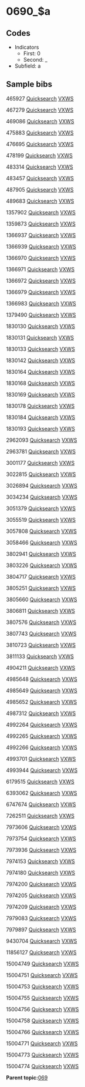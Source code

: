 # 0690\_$a

## Codes

-   Indicators
    -   First: 0
    -   Second: \_
-   Subfield: a

## Sample bibs

465927 [Quicksearch](https://search.library.yale.edu/catalog/465927) [VXWS](http://prodorbis.library.yale.edu:7014/vxws/GetHoldingsService?bibId=465927)

467279 [Quicksearch](https://search.library.yale.edu/catalog/467279) [VXWS](http://prodorbis.library.yale.edu:7014/vxws/GetHoldingsService?bibId=467279)

469086 [Quicksearch](https://search.library.yale.edu/catalog/469086) [VXWS](http://prodorbis.library.yale.edu:7014/vxws/GetHoldingsService?bibId=469086)

475883 [Quicksearch](https://search.library.yale.edu/catalog/475883) [VXWS](http://prodorbis.library.yale.edu:7014/vxws/GetHoldingsService?bibId=475883)

476695 [Quicksearch](https://search.library.yale.edu/catalog/476695) [VXWS](http://prodorbis.library.yale.edu:7014/vxws/GetHoldingsService?bibId=476695)

478199 [Quicksearch](https://search.library.yale.edu/catalog/478199) [VXWS](http://prodorbis.library.yale.edu:7014/vxws/GetHoldingsService?bibId=478199)

483314 [Quicksearch](https://search.library.yale.edu/catalog/483314) [VXWS](http://prodorbis.library.yale.edu:7014/vxws/GetHoldingsService?bibId=483314)

483457 [Quicksearch](https://search.library.yale.edu/catalog/483457) [VXWS](http://prodorbis.library.yale.edu:7014/vxws/GetHoldingsService?bibId=483457)

487905 [Quicksearch](https://search.library.yale.edu/catalog/487905) [VXWS](http://prodorbis.library.yale.edu:7014/vxws/GetHoldingsService?bibId=487905)

489683 [Quicksearch](https://search.library.yale.edu/catalog/489683) [VXWS](http://prodorbis.library.yale.edu:7014/vxws/GetHoldingsService?bibId=489683)

1357902 [Quicksearch](https://search.library.yale.edu/catalog/1357902) [VXWS](http://prodorbis.library.yale.edu:7014/vxws/GetHoldingsService?bibId=1357902)

1359873 [Quicksearch](https://search.library.yale.edu/catalog/1359873) [VXWS](http://prodorbis.library.yale.edu:7014/vxws/GetHoldingsService?bibId=1359873)

1366937 [Quicksearch](https://search.library.yale.edu/catalog/1366937) [VXWS](http://prodorbis.library.yale.edu:7014/vxws/GetHoldingsService?bibId=1366937)

1366939 [Quicksearch](https://search.library.yale.edu/catalog/1366939) [VXWS](http://prodorbis.library.yale.edu:7014/vxws/GetHoldingsService?bibId=1366939)

1366970 [Quicksearch](https://search.library.yale.edu/catalog/1366970) [VXWS](http://prodorbis.library.yale.edu:7014/vxws/GetHoldingsService?bibId=1366970)

1366971 [Quicksearch](https://search.library.yale.edu/catalog/1366971) [VXWS](http://prodorbis.library.yale.edu:7014/vxws/GetHoldingsService?bibId=1366971)

1366972 [Quicksearch](https://search.library.yale.edu/catalog/1366972) [VXWS](http://prodorbis.library.yale.edu:7014/vxws/GetHoldingsService?bibId=1366972)

1366979 [Quicksearch](https://search.library.yale.edu/catalog/1366979) [VXWS](http://prodorbis.library.yale.edu:7014/vxws/GetHoldingsService?bibId=1366979)

1366983 [Quicksearch](https://search.library.yale.edu/catalog/1366983) [VXWS](http://prodorbis.library.yale.edu:7014/vxws/GetHoldingsService?bibId=1366983)

1379490 [Quicksearch](https://search.library.yale.edu/catalog/1379490) [VXWS](http://prodorbis.library.yale.edu:7014/vxws/GetHoldingsService?bibId=1379490)

1830130 [Quicksearch](https://search.library.yale.edu/catalog/1830130) [VXWS](http://prodorbis.library.yale.edu:7014/vxws/GetHoldingsService?bibId=1830130)

1830131 [Quicksearch](https://search.library.yale.edu/catalog/1830131) [VXWS](http://prodorbis.library.yale.edu:7014/vxws/GetHoldingsService?bibId=1830131)

1830133 [Quicksearch](https://search.library.yale.edu/catalog/1830133) [VXWS](http://prodorbis.library.yale.edu:7014/vxws/GetHoldingsService?bibId=1830133)

1830142 [Quicksearch](https://search.library.yale.edu/catalog/1830142) [VXWS](http://prodorbis.library.yale.edu:7014/vxws/GetHoldingsService?bibId=1830142)

1830164 [Quicksearch](https://search.library.yale.edu/catalog/1830164) [VXWS](http://prodorbis.library.yale.edu:7014/vxws/GetHoldingsService?bibId=1830164)

1830168 [Quicksearch](https://search.library.yale.edu/catalog/1830168) [VXWS](http://prodorbis.library.yale.edu:7014/vxws/GetHoldingsService?bibId=1830168)

1830169 [Quicksearch](https://search.library.yale.edu/catalog/1830169) [VXWS](http://prodorbis.library.yale.edu:7014/vxws/GetHoldingsService?bibId=1830169)

1830178 [Quicksearch](https://search.library.yale.edu/catalog/1830178) [VXWS](http://prodorbis.library.yale.edu:7014/vxws/GetHoldingsService?bibId=1830178)

1830184 [Quicksearch](https://search.library.yale.edu/catalog/1830184) [VXWS](http://prodorbis.library.yale.edu:7014/vxws/GetHoldingsService?bibId=1830184)

1830193 [Quicksearch](https://search.library.yale.edu/catalog/1830193) [VXWS](http://prodorbis.library.yale.edu:7014/vxws/GetHoldingsService?bibId=1830193)

2962093 [Quicksearch](https://search.library.yale.edu/catalog/2962093) [VXWS](http://prodorbis.library.yale.edu:7014/vxws/GetHoldingsService?bibId=2962093)

2963781 [Quicksearch](https://search.library.yale.edu/catalog/2963781) [VXWS](http://prodorbis.library.yale.edu:7014/vxws/GetHoldingsService?bibId=2963781)

3001177 [Quicksearch](https://search.library.yale.edu/catalog/3001177) [VXWS](http://prodorbis.library.yale.edu:7014/vxws/GetHoldingsService?bibId=3001177)

3022815 [Quicksearch](https://search.library.yale.edu/catalog/3022815) [VXWS](http://prodorbis.library.yale.edu:7014/vxws/GetHoldingsService?bibId=3022815)

3026894 [Quicksearch](https://search.library.yale.edu/catalog/3026894) [VXWS](http://prodorbis.library.yale.edu:7014/vxws/GetHoldingsService?bibId=3026894)

3034234 [Quicksearch](https://search.library.yale.edu/catalog/3034234) [VXWS](http://prodorbis.library.yale.edu:7014/vxws/GetHoldingsService?bibId=3034234)

3051379 [Quicksearch](https://search.library.yale.edu/catalog/3051379) [VXWS](http://prodorbis.library.yale.edu:7014/vxws/GetHoldingsService?bibId=3051379)

3055519 [Quicksearch](https://search.library.yale.edu/catalog/3055519) [VXWS](http://prodorbis.library.yale.edu:7014/vxws/GetHoldingsService?bibId=3055519)

3057808 [Quicksearch](https://search.library.yale.edu/catalog/3057808) [VXWS](http://prodorbis.library.yale.edu:7014/vxws/GetHoldingsService?bibId=3057808)

3058466 [Quicksearch](https://search.library.yale.edu/catalog/3058466) [VXWS](http://prodorbis.library.yale.edu:7014/vxws/GetHoldingsService?bibId=3058466)

3802941 [Quicksearch](https://search.library.yale.edu/catalog/3802941) [VXWS](http://prodorbis.library.yale.edu:7014/vxws/GetHoldingsService?bibId=3802941)

3803226 [Quicksearch](https://search.library.yale.edu/catalog/3803226) [VXWS](http://prodorbis.library.yale.edu:7014/vxws/GetHoldingsService?bibId=3803226)

3804717 [Quicksearch](https://search.library.yale.edu/catalog/3804717) [VXWS](http://prodorbis.library.yale.edu:7014/vxws/GetHoldingsService?bibId=3804717)

3805251 [Quicksearch](https://search.library.yale.edu/catalog/3805251) [VXWS](http://prodorbis.library.yale.edu:7014/vxws/GetHoldingsService?bibId=3805251)

3805660 [Quicksearch](https://search.library.yale.edu/catalog/3805660) [VXWS](http://prodorbis.library.yale.edu:7014/vxws/GetHoldingsService?bibId=3805660)

3806811 [Quicksearch](https://search.library.yale.edu/catalog/3806811) [VXWS](http://prodorbis.library.yale.edu:7014/vxws/GetHoldingsService?bibId=3806811)

3807576 [Quicksearch](https://search.library.yale.edu/catalog/3807576) [VXWS](http://prodorbis.library.yale.edu:7014/vxws/GetHoldingsService?bibId=3807576)

3807743 [Quicksearch](https://search.library.yale.edu/catalog/3807743) [VXWS](http://prodorbis.library.yale.edu:7014/vxws/GetHoldingsService?bibId=3807743)

3810723 [Quicksearch](https://search.library.yale.edu/catalog/3810723) [VXWS](http://prodorbis.library.yale.edu:7014/vxws/GetHoldingsService?bibId=3810723)

3811133 [Quicksearch](https://search.library.yale.edu/catalog/3811133) [VXWS](http://prodorbis.library.yale.edu:7014/vxws/GetHoldingsService?bibId=3811133)

4904211 [Quicksearch](https://search.library.yale.edu/catalog/4904211) [VXWS](http://prodorbis.library.yale.edu:7014/vxws/GetHoldingsService?bibId=4904211)

4985648 [Quicksearch](https://search.library.yale.edu/catalog/4985648) [VXWS](http://prodorbis.library.yale.edu:7014/vxws/GetHoldingsService?bibId=4985648)

4985649 [Quicksearch](https://search.library.yale.edu/catalog/4985649) [VXWS](http://prodorbis.library.yale.edu:7014/vxws/GetHoldingsService?bibId=4985649)

4985652 [Quicksearch](https://search.library.yale.edu/catalog/4985652) [VXWS](http://prodorbis.library.yale.edu:7014/vxws/GetHoldingsService?bibId=4985652)

4987312 [Quicksearch](https://search.library.yale.edu/catalog/4987312) [VXWS](http://prodorbis.library.yale.edu:7014/vxws/GetHoldingsService?bibId=4987312)

4992264 [Quicksearch](https://search.library.yale.edu/catalog/4992264) [VXWS](http://prodorbis.library.yale.edu:7014/vxws/GetHoldingsService?bibId=4992264)

4992265 [Quicksearch](https://search.library.yale.edu/catalog/4992265) [VXWS](http://prodorbis.library.yale.edu:7014/vxws/GetHoldingsService?bibId=4992265)

4992266 [Quicksearch](https://search.library.yale.edu/catalog/4992266) [VXWS](http://prodorbis.library.yale.edu:7014/vxws/GetHoldingsService?bibId=4992266)

4993701 [Quicksearch](https://search.library.yale.edu/catalog/4993701) [VXWS](http://prodorbis.library.yale.edu:7014/vxws/GetHoldingsService?bibId=4993701)

4993944 [Quicksearch](https://search.library.yale.edu/catalog/4993944) [VXWS](http://prodorbis.library.yale.edu:7014/vxws/GetHoldingsService?bibId=4993944)

6179515 [Quicksearch](https://search.library.yale.edu/catalog/6179515) [VXWS](http://prodorbis.library.yale.edu:7014/vxws/GetHoldingsService?bibId=6179515)

6393062 [Quicksearch](https://search.library.yale.edu/catalog/6393062) [VXWS](http://prodorbis.library.yale.edu:7014/vxws/GetHoldingsService?bibId=6393062)

6747674 [Quicksearch](https://search.library.yale.edu/catalog/6747674) [VXWS](http://prodorbis.library.yale.edu:7014/vxws/GetHoldingsService?bibId=6747674)

7262511 [Quicksearch](https://search.library.yale.edu/catalog/7262511) [VXWS](http://prodorbis.library.yale.edu:7014/vxws/GetHoldingsService?bibId=7262511)

7973606 [Quicksearch](https://search.library.yale.edu/catalog/7973606) [VXWS](http://prodorbis.library.yale.edu:7014/vxws/GetHoldingsService?bibId=7973606)

7973754 [Quicksearch](https://search.library.yale.edu/catalog/7973754) [VXWS](http://prodorbis.library.yale.edu:7014/vxws/GetHoldingsService?bibId=7973754)

7973936 [Quicksearch](https://search.library.yale.edu/catalog/7973936) [VXWS](http://prodorbis.library.yale.edu:7014/vxws/GetHoldingsService?bibId=7973936)

7974153 [Quicksearch](https://search.library.yale.edu/catalog/7974153) [VXWS](http://prodorbis.library.yale.edu:7014/vxws/GetHoldingsService?bibId=7974153)

7974180 [Quicksearch](https://search.library.yale.edu/catalog/7974180) [VXWS](http://prodorbis.library.yale.edu:7014/vxws/GetHoldingsService?bibId=7974180)

7974200 [Quicksearch](https://search.library.yale.edu/catalog/7974200) [VXWS](http://prodorbis.library.yale.edu:7014/vxws/GetHoldingsService?bibId=7974200)

7974205 [Quicksearch](https://search.library.yale.edu/catalog/7974205) [VXWS](http://prodorbis.library.yale.edu:7014/vxws/GetHoldingsService?bibId=7974205)

7974209 [Quicksearch](https://search.library.yale.edu/catalog/7974209) [VXWS](http://prodorbis.library.yale.edu:7014/vxws/GetHoldingsService?bibId=7974209)

7979083 [Quicksearch](https://search.library.yale.edu/catalog/7979083) [VXWS](http://prodorbis.library.yale.edu:7014/vxws/GetHoldingsService?bibId=7979083)

7979897 [Quicksearch](https://search.library.yale.edu/catalog/7979897) [VXWS](http://prodorbis.library.yale.edu:7014/vxws/GetHoldingsService?bibId=7979897)

9430704 [Quicksearch](https://search.library.yale.edu/catalog/9430704) [VXWS](http://prodorbis.library.yale.edu:7014/vxws/GetHoldingsService?bibId=9430704)

11856127 [Quicksearch](https://search.library.yale.edu/catalog/11856127) [VXWS](http://prodorbis.library.yale.edu:7014/vxws/GetHoldingsService?bibId=11856127)

15004749 [Quicksearch](https://search.library.yale.edu/catalog/15004749) [VXWS](http://prodorbis.library.yale.edu:7014/vxws/GetHoldingsService?bibId=15004749)

15004751 [Quicksearch](https://search.library.yale.edu/catalog/15004751) [VXWS](http://prodorbis.library.yale.edu:7014/vxws/GetHoldingsService?bibId=15004751)

15004753 [Quicksearch](https://search.library.yale.edu/catalog/15004753) [VXWS](http://prodorbis.library.yale.edu:7014/vxws/GetHoldingsService?bibId=15004753)

15004755 [Quicksearch](https://search.library.yale.edu/catalog/15004755) [VXWS](http://prodorbis.library.yale.edu:7014/vxws/GetHoldingsService?bibId=15004755)

15004756 [Quicksearch](https://search.library.yale.edu/catalog/15004756) [VXWS](http://prodorbis.library.yale.edu:7014/vxws/GetHoldingsService?bibId=15004756)

15004758 [Quicksearch](https://search.library.yale.edu/catalog/15004758) [VXWS](http://prodorbis.library.yale.edu:7014/vxws/GetHoldingsService?bibId=15004758)

15004766 [Quicksearch](https://search.library.yale.edu/catalog/15004766) [VXWS](http://prodorbis.library.yale.edu:7014/vxws/GetHoldingsService?bibId=15004766)

15004771 [Quicksearch](https://search.library.yale.edu/catalog/15004771) [VXWS](http://prodorbis.library.yale.edu:7014/vxws/GetHoldingsService?bibId=15004771)

15004773 [Quicksearch](https://search.library.yale.edu/catalog/15004773) [VXWS](http://prodorbis.library.yale.edu:7014/vxws/GetHoldingsService?bibId=15004773)

15004774 [Quicksearch](https://search.library.yale.edu/catalog/15004774) [VXWS](http://prodorbis.library.yale.edu:7014/vxws/GetHoldingsService?bibId=15004774)

**Parent topic:**[069](../../tags/069/069.md)

